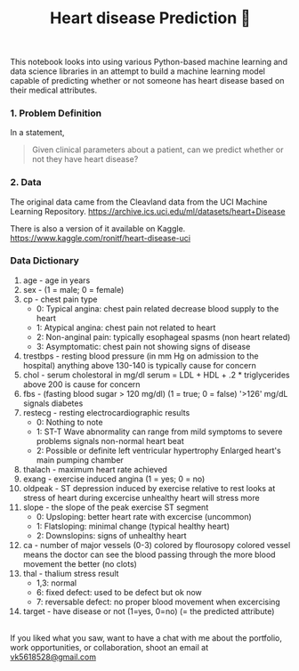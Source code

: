 <h1 align="center"> Heart disease Prediction 💉</h1><br>
<br>This notebook looks into using various Python-based machine learning and data science libraries in an attempt to build a machine learning model capable of predicting whether or not someone has heart disease based on their medical attributes.


<H3>1. Problem Definition</H3>

In a statement,

> Given clinical parameters about a patient, can we predict whether or not they have heart disease?

<H3>2. Data</H3>

The original data came from the Cleavland data from the UCI Machine Learning Repository. https://archive.ics.uci.edu/ml/datasets/heart+Disease

There is also a version of it available on Kaggle. https://www.kaggle.com/ronitf/heart-disease-uci

<H3>Data Dictionary</H3>


1. age - age in years
2. sex - (1 = male; 0 = female)
3. cp - chest pain type
   * 0: Typical angina: chest pain related decrease blood supply to the heart
   * 1: Atypical angina: chest pain not related to heart
   * 2: Non-anginal pain: typically esophageal spasms (non heart related)
   * 3: Asymptomatic: chest pain not showing signs of disease
4. trestbps - resting blood pressure (in mm Hg on admission to the hospital) anything above 130-140 is typically cause for concern
5. chol - serum cholestoral in mg/dl serum = LDL + HDL + .2 * triglycerides above 200 is cause for concern
6. fbs - (fasting blood sugar > 120 mg/dl) (1 = true; 0 = false) '>126' mg/dL signals diabetes
7. restecg - resting electrocardiographic results
   * 0: Nothing to note
   * 1: ST-T Wave abnormality can range from mild symptoms to severe problems signals non-normal heart beat
   * 2: Possible or definite left ventricular hypertrophy Enlarged heart's main pumping chamber
8. thalach - maximum heart rate achieved
9. exang - exercise induced angina (1 = yes; 0 = no)
10. oldpeak - ST depression induced by exercise relative to rest looks at stress of heart during excercise unhealthy heart will stress more
11. slope - the slope of the peak exercise ST segment
    * 0: Upsloping: better heart rate with excercise (uncommon)
    * 1: Flatsloping: minimal change (typical healthy heart)
    * 2: Downslopins: signs of unhealthy heart
12. ca - number of major vessels (0-3) colored by flourosopy colored vessel means the doctor can see the blood passing through the more blood movement the better (no clots)
13. thal - thalium stress result
    * 1,3: normal
    * 6: fixed defect: used to be defect but ok now
    * 7: reversable defect: no proper blood movement when excercising
14. target - have disease or not (1=yes, 0=no) (= the predicted attribute)


<Br>
If you liked what you saw, want to have a chat with me about the portfolio, work opportunities, or collaboration, shoot an email at <a href="mailto:vk5618528@gmail.com?subject=Hello%20Vikas" target="_top">
vk5618528@gmail.com</a>
